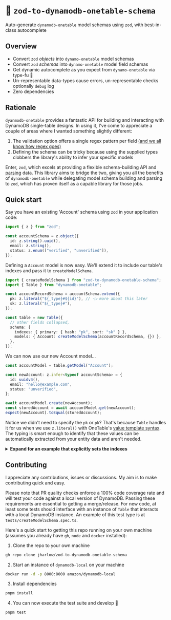 # 💍 `zod-to-dynamodb-onetable-schema`

Auto-generate `dynamodb-onetable` model schemas using `zod`, with best-in-class autocomplete

## Overview

- Convert `zod` _objects_ into `dynamo-onetable` model schemas
- Convert `zod` _schemas_ into `dynamo-onetable` model field schemas
- Get dynamic autocomplete as you expect from `dynamo-onetable` via type-fu 🥋
- Un-representable data-types cause errors, un-representable checks optionally `debug` log
- Zero dependencies

## Rationale

`dyanmodb-onetable` provides a fantastic API for building and interacting with DynamoDB single-table designs. In using it, I've come to appreciate a couple of areas where I wanted something slightly different:

1. The validation option offers a single regex pattern per field [(and we all know how regex goes)](https://regex.info/blog/2006-09-15/247)
2. Defining the schema can be tricky because using the supplied types clobbers the library's ability to infer your specific models

Enter, `zod`, which excels at providing a flexible schema-building API and [parsing](https://lexi-lambda.github.io/blog/2019/11/05/parse-don-t-validate/) data. This library aims to bridge the two, giving you all the benefits of `dynamodb-onetable` while delegating model schema building and parsing to `zod`, which has proven itself as a capable library for those jobs.

## Quick start

Say you have an existing 'Account' schema using `zod` in your application code:

```ts
import { z } from "zod";

const accountSchema = z.object({
  id: z.string().uuid(),
  email: z.string(),
  status: z.enum(["verified", "unverified"]),
});
```

Defining a `Account` model is now easy. We'll extend it to include our table's indexes and pass it to `createModelSchema`.

```ts
import { createModelSchema } from "zod-to-dynamodb-onetable-schema";
import { Table } from "dynamodb-onetable";

const accountRecordSchema = accountSchema.extend({
  pk: z.literal("${_type}#${id}"), // 👈 more about this later
  sk: z.literal("${_type}#"),
});

const table = new Table({
  // other fields collapsed,
  schema: {
    indexes: { primary: { hash: "pk", sort: "sk" } },
    models: { Account: createModelSchema(accountRecordSchema, {}) },
  },
});
```

We can now use our new Account model...

```ts
const accountModel = table.getModel("Account");

const newAccount: z.infer<typeof accountSchema> = {
  id: uuidv4(),
  email: "hello@example.com",
  status: "unverified",
};

await accountModel.create(newAccount);
const storedAccount = await accountModel.get(newAccount);
expect(newAccount).toEqual(storedAccount);
```

Notice we didn't need to specify the `pk` or `pk`? That's because `Table` handles it for us when we use `z.literal()` with OneTable's [value template syntax](https://doc.onetable.io/api/table/schemas/attributes/#value-templates). The typing is smart enough to identify that these values can be automatically extracted from your entity data and aren't needed.

<details>
<summary><b>Expand for an example that explicitly sets the indexes</b></summary>

```ts
import { Table } from "dynamodb-onetable";
import { createModelSchema } from "zod-to-dynamodb-onetable-schema";
import { z } from "zod";

const accountRecordSchema = z.object({
  pk: z.string(),
  sk: z.string(),
  id: z.string().uuid(),
  email: z.string(),
  status: z.enum(["verified", "unverified"]),
});

const table = new Table({
  // other fields collapsed,
  schema: {
    indexes: { primary: { hash: "pk", sort: "sk" } },
    models: { Account: createModelSchema(accountRecordSchema, {}) },
  },
});

const accountModel = table.getModel("Account");

const newAccount: z.infer<typeof accountRecordSchema> = {
  pk: "Account#1",
  sk: "Account",
  id: 1,
  email: "hello@example.com",
  status: "unverified",
};

await accountModel.create(newAccount);
const storedAccount = await accountModel.get(newAccount);
expect(newAccount).toMatchObject(storedAccount);
```

</details>

## Contributing

I appreciate any contributions, issues or discussions. My aim is to make contributing quick and easy.

Please note that PR quality checks enforce a 100% code coverage rate and will test your code against a local version of DynamoDB. Passing these requirements are essential to getting a merge/release. For new code, at least some tests should interface with an instance of `Table` that interacts with a local DynamoDB instance. An example of this test type is at `tests/createModelSchema.spec.ts`.

Here's a quick start to getting this repo running on your own machine (assumes you already have `gh`, `node` and `docker` installed):

1. Clone the repo to your own machine

```sh
gh repo clone jharlow/zod-to-dynamodb-onetable-schema
```

2. Start an instance of `dynamodb-local` on your machine

```sh
docker run -d -p 8000:8000 amazon/dynamodb-local
```

3. Install dependencies

```sh
pnpm install
```

4. You can now execute the test suite and develop 🙌

```sh
pnpm test
```
